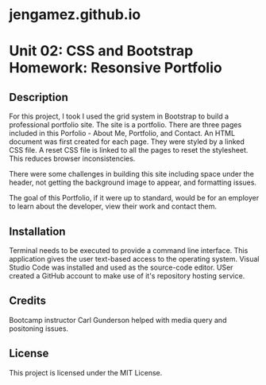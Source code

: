 # jengamez.github.io
# Unit 02: CSS and Bootstrap Homework: Resonsive Portfolio

## Description

For this project, I took I used the grid system in Bootstrap to build a professional portfolio site. The site is a portfolio. There are three pages included in this Porfolio - About Me, Portfolio, and Contact. An HTML document was first created for each page. They were styled by a linked CSS file.  A reset CSS file is linked to all the pages to reset the stylesheet.  This reduces browser inconsistencies. 

There were some challenges in building this site including space under the header, not getting the background image to appear, and formatting issues.  

The goal of this Portfolio, if it were up to standard, would be for an employer to learn about the developer, view their work and contact them.

## Installation

Terminal needs to be executed to provide a command line interface.  This application gives the user text-based access to the operating system.  Visual Studio Code was installed and used as the source-code editor.  USer created a GitHub account to make use of it's repository hosting service.

## Credits

Bootcamp instructor Carl Gunderson helped with media query and positoning issues.

## License

This project is licensed under the MIT License.